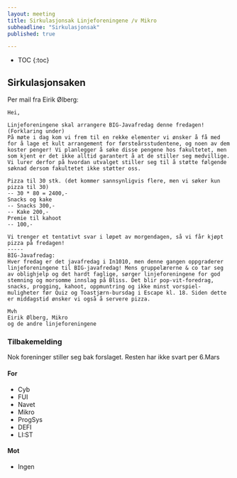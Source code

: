 ```yaml
---
layout: meeting
title: Sirkulasjonsak Linjeforeningene /v Mikro
subheadline: "Sirkulasjonsak"
published: true

---
```


* TOC
{:toc}

## Sirkulasjonsaken

Per mail fra Eirik Ølberg:
```
Hei,

Linjeforeningene skal arrangere BIG-Javafredag denne fredagen! (Forklaring under)
På møte i dag kom vi frem til en rekke elementer vi ønsker å få med for å lage et kult arrangement for førsteårsstudentene, og noen av dem koster penger! Vi planlegger å søke disse pengene hos fakultetet, men som kjent er det ikke alltid garantert å at de stiller seg medvillige. Vi lurer derfor på hvordan utvalget stiller seg til å støtte følgende søknad dersom fakultetet ikke støtter oss.

Pizza til 30 stk. (det kommer sannsynligvis flere, men vi søker kun pizza til 30)
-- 30 * 80 = 2400,-
Snacks og kake
-- Snacks 300,-
-- Kake 200,-
Premie til kahoot
-- 100,-

Vi trenger et tentativt svar i løpet av morgendagen, så vi får kjøpt pizza på fredagen!
-----
BIG-Javafredag:
Hver fredag er det javafredag i In1010, men denne gangen oppgraderer linjeforeningene til BIG-javafredag! Mens gruppelærerne & co tar seg av oblighjelp og det hardt faglige, sørger linjeforeningene for god stemning og morsomme innslag på Bliss. Det blir pop-vit-foredrag, snacks, progging, kahoot, oppmuntring og ikke minst vorspiel-muligheter før Quiz og Toastjærn-bursdag i Escape kl. 18. Siden dette er middagstid ønsker vi også å servere pizza.

Mvh
Eirik Ølberg, Mikro
og de andre linjeforeningene
```

### Tilbakemelding

Nok foreninger stiller seg bak forslaget. Resten har ikke svart per 6.Mars

#### For
- Cyb
- FUI
- Navet
- Mikro
- ProgSys
- DEFI
- LI:ST

#### Mot
- Ingen
